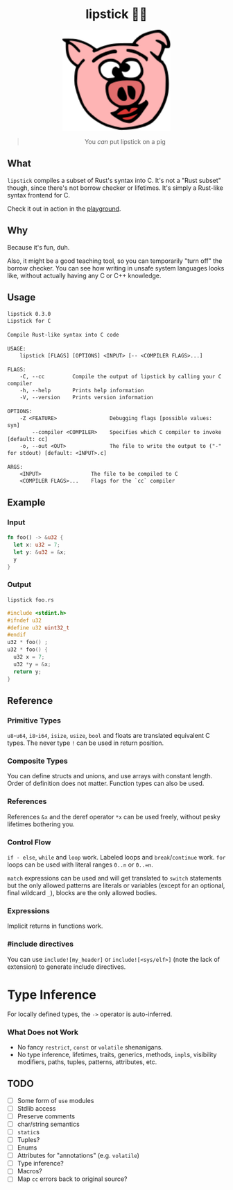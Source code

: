 <div align="center">
  <h1>lipstick 💄🐷</h1>
  <img src="lipstick.svg" width="250"/>

> You _can_ put lipstick on a pig

</div>

## What
`lipstick` compiles a subset of Rust's syntax into C. It's not a "Rust subset" though, since there's not borrow checker or lifetimes. It's simply a Rust-like syntax frontend for C.

Check it out in action in the [playground](https://jrvidal.github.io/lipstick).

## Why
Because it's fun, duh.

Also, it might be a good teaching tool, so you can temporarily "turn off" the borrow checker. You can see how writing in unsafe system languages looks like, without actually having any C or C++ knowledge.

## Usage
```
lipstick 0.3.0
Lipstick for C

Compile Rust-like syntax into C code

USAGE:
    lipstick [FLAGS] [OPTIONS] <INPUT> [-- <COMPILER FLAGS>...]

FLAGS:
    -C, --cc         Compile the output of lipstick by calling your C compiler
    -h, --help       Prints help information
    -V, --version    Prints version information

OPTIONS:
    -Z <FEATURE>                 Debugging flags [possible values: syn]
        --compiler <COMPILER>    Specifies which C compiler to invoke [default: cc]
    -o, --out <OUT>              The file to write the output to ("-" for stdout) [default: <INPUT>.c]

ARGS:
    <INPUT>                The file to be compiled to C
    <COMPILER FLAGS>...    Flags for the `cc` compiler
```

## Example

### Input
```rust
fn foo() -> &u32 {
  let x: u32 = 7;
  let y: &u32 = &x;
  y
}
```

### Output
```
lipstick foo.rs
```

```c
#include <stdint.h>
#ifndef u32
#define u32 uint32_t
#endif
u32 * foo() ;
u32 * foo() {
  u32 x = 7;
  u32 *y = &x;
  return y;
}
```
## Reference

### Primitive Types
`u8`-`u64`, `i8`-`i64`, `isize`, `usize`, `bool` and floats are translated equivalent C types. The never type `!` can be used in return position.

### Composite Types
You can define structs and unions, and use arrays with constant length. Order of definition does not matter. Function types can also be used.

### References
References `&x` and the deref operator `*x` can be used freely, without pesky lifetimes bothering you.

### Control Flow
`if - else`, `while` and `loop` work. Labeled loops and `break`/`continue` work. `for` loops can be used with literal ranges `0..n` or `0..=n`.

`match` expressions can be used and will get translated to `switch` statements but the only allowed patterns are literals or variables (except for an optional, final wildcard `_`), blocks are the only allowed bodies.

### Expressions
Implicit returns in functions work.

### #include directives
You can use `include![my_header]` or `include![<sys/elf>]` (note the lack of extension) to generate include directives.

# Type Inference
For locally defined types, the `->` operator is auto-inferred.

### What Does not Work
* No fancy `restrict`, `const` or `volatile` shenanigans.
* No type inference, lifetimes, traits, generics, methods, `impl`s, visibility modifiers, paths, tuples, patterns, attributes, etc.

## TODO
* [ ] Some form of `use` modules
* [ ] Stdlib access
* [ ] Preserve comments
* [ ] char/string semantics
* [ ] `static`s
* [ ] Tuples?
* [ ] Enums
* [ ] Attributes for "annotations" (e.g. `volatile`)
* [ ] Type inference?
* [ ] Macros?
* [ ] Map `cc` errors back to original source?